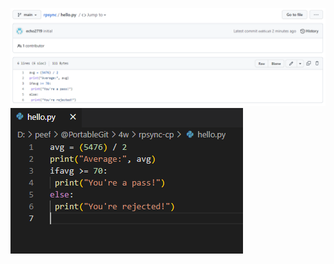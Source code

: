 ![](https://github.com/echo2719/rpsync/blob/main/%EC%BA%A1%EC%B2%981.PNG?raw=true)
![](https://github.com/echo2719/rpsync/blob/main/%EC%BA%A1%EC%B2%982.PNG?raw=true)
